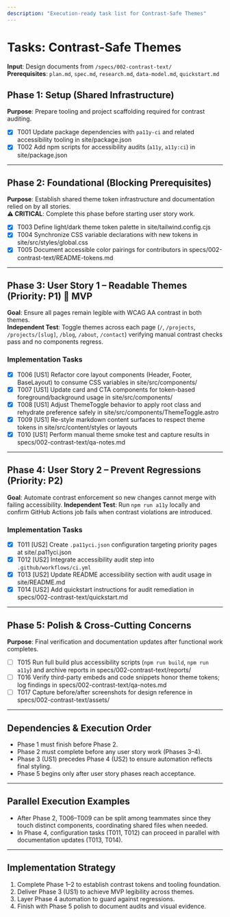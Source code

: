 ```yaml
---
description: "Execution-ready task list for Contrast-Safe Themes"
---
```


# Tasks: Contrast-Safe Themes

**Input**: Design documents from `/specs/002-contrast-text/`  
**Prerequisites**: `plan.md`, `spec.md`, `research.md`, `data-model.md`, `quickstart.md`

## Phase 1: Setup (Shared Infrastructure)

**Purpose**: Prepare tooling and project scaffolding required for contrast auditing.

- [x] T001 Update package dependencies with `pa11y-ci` and related accessibility tooling in site/package.json
- [x] T002 Add npm scripts for accessibility audits (`a11y`, `a11y:ci`) in site/package.json

---

## Phase 2: Foundational (Blocking Prerequisites)

**Purpose**: Establish shared theme token infrastructure and documentation relied on by all stories.  
**⚠️ CRITICAL**: Complete this phase before starting user story work.

- [x] T003 Define light/dark theme token palette in site/tailwind.config.cjs
- [x] T004 Synchronize CSS variable declarations with new tokens in site/src/styles/global.css
- [x] T005 Document accessible color pairings for contributors in specs/002-contrast-text/README-tokens.md

---

## Phase 3: User Story 1 – Readable Themes (Priority: P1) 🎯 MVP

**Goal**: Ensure all pages remain legible with WCAG AA contrast in both themes.  
**Independent Test**: Toggle themes across each page (`/`, `/projects`, `/projects/[slug]`, `/blog`, `/about`, `/contact`) verifying manual contrast checks pass and no components regress.

### Implementation Tasks

- [x] T006 [US1] Refactor core layout components (Header, Footer, BaseLayout) to consume CSS variables in site/src/components/
- [x] T007 [US1] Update card and CTA components for token-based foreground/background usage in site/src/components/
- [x] T008 [US1] Adjust ThemeToggle behavior to apply root class and rehydrate preference safely in site/src/components/ThemeToggle.astro
- [x] T009 [US1] Re-style markdown content surfaces to respect theme tokens in site/src/content/styles or layouts
- [x] T010 [US1] Perform manual theme smoke test and capture results in specs/002-contrast-text/qa-notes.md

---

## Phase 4: User Story 2 – Prevent Regressions (Priority: P2)

**Goal**: Automate contrast enforcement so new changes cannot merge with failing accessibility.
**Independent Test**: Run `npm run a11y` locally and confirm GitHub Actions job fails when contrast violations are introduced.

### Implementation Tasks

- [x] T011 [US2] Create `.pa11yci.json` configuration targeting priority pages at site/.pa11yci.json
- [x] T012 [US2] Integrate accessibility audit step into `.github/workflows/ci.yml`
- [x] T013 [US2] Update README accessibility section with audit usage in site/README.md
- [x] T014 [US2] Add quickstart instructions for audit remediation in specs/002-contrast-text/quickstart.md

---

## Phase 5: Polish & Cross-Cutting Concerns

**Purpose**: Final verification and documentation updates after functional work completes.

- [ ] T015 Run full build plus accessibility scripts (`npm run build`, `npm run a11y`) and archive reports in specs/002-contrast-text/reports/
- [ ] T016 Verify third-party embeds and code snippets honor theme tokens; log findings in specs/002-contrast-text/qa-notes.md
- [ ] T017 Capture before/after screenshots for design reference in specs/002-contrast-text/assets/

---

## Dependencies & Execution Order

- Phase 1 must finish before Phase 2.
- Phase 2 must complete before any user story work (Phases 3–4).
- Phase 3 (US1) precedes Phase 4 (US2) to ensure automation reflects final styling.
- Phase 5 begins only after user story phases reach acceptance.

---

## Parallel Execution Examples

- After Phase 2, T006–T009 can be split among teammates since they touch distinct components, coordinating shared files when needed.
- In Phase 4, configuration tasks (T011, T012) can proceed in parallel with documentation updates (T013, T014).

---

## Implementation Strategy

1. Complete Phase 1–2 to establish contrast tokens and tooling foundation.  
2. Deliver Phase 3 (US1) to achieve MVP legibility across themes.  
3. Layer Phase 4 automation to guard against regressions.  
4. Finish with Phase 5 polish to document audits and visual evidence.
